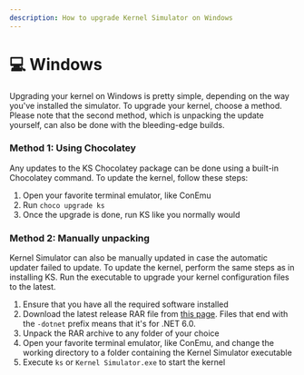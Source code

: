 ```yaml
---
description: How to upgrade Kernel Simulator on Windows
---
```


# 💻 Windows

Upgrading your kernel on Windows is pretty simple, depending on the way you've installed the simulator. To upgrade your kernel, choose a method. Please note that the second method, which is unpacking the update yourself, can also be done with the bleeding-edge builds.

### Method 1: Using Chocolatey

Any updates to the KS Chocolatey package can be done using a built-in Chocolatey command. To update the kernel, follow these steps:

1. Open your favorite terminal emulator, like ConEmu
2. Run `choco upgrade ks`
3. Once the upgrade is done, run KS like you normally would

### Method 2: Manually unpacking

Kernel Simulator can also be manually updated in case the automatic updater failed to update. To update the kernel, perform the same steps as in installing KS. Run the executable to upgrade your kernel configuration files to the latest.

1. Ensure that you have all the required software installed
2. Download the latest release RAR file from [this page](https://github.com/Aptivi/Kernel-Simulator/releases). Files that end with the `-dotnet` prefix means that it's for .NET 6.0.
3. Unpack the RAR archive to any folder of your choice
4. Open your favorite terminal emulator, like ConEmu, and change the working directory to a folder containing the Kernel Simulator executable
5. Execute `ks` or `Kernel Simulator.exe` to start the kernel
